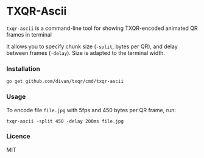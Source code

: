 # TXQR-Ascii

`txqr-ascii` is a command-line tool for showing TXQR-encoded animated QR frames in terminal

It allows you to specify chunk size (`-split`, bytes per QR), and delay between frames (`-delay`). Size is adapted to the terminal width.

### Installation

```
go get github.com/divan/txqr/cmd/txqr-ascii

```

### Usage
To encode file `file.jpg` with 5fps and 450 bytes per QR frame, run:

```
txqr-ascii -split 450 -delay 200ms file.jpg
```


### Licence

MIT
